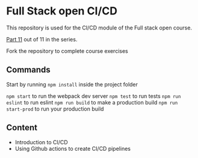 # Full Stack open CI/CD

This repository is used for the CI/CD module of the Full stack open course.

[Part 11](https://fullstackopen.com/en/part11) out of 11 in the series. 

Fork the repository to complete course exercises

## Commands

Start by running `npm install` inside the project folder

`npm start` to run the webpack dev server
`npm test` to run tests
`npm run eslint` to run eslint
`npm run build` to make a production build
`npm run start-prod` to run your production build

## Content
- Introduction to CI/CD
- Using Github actions to create CI/CD pipelines

